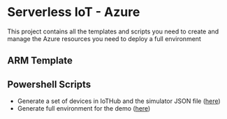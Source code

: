 ﻿# Serverless IoT - Azure

This project contains all the templates and scripts you need to create and manage the Azure resources you need to deploy a full environment

## ARM Template

## Powershell Scripts

- Generate a set of devices in IoTHub and the simulator JSON file ([here](Scripts/Add-SimulatorDevices.md))
- Generate full environment for the demo ([here](Scripts/New-Environment.md))
